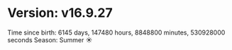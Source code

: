# Version: v16.9.27
Time since birth: 6145 days, 147480 hours, 8848800 minutes, 530928000 seconds
Season: Summer ☀️
